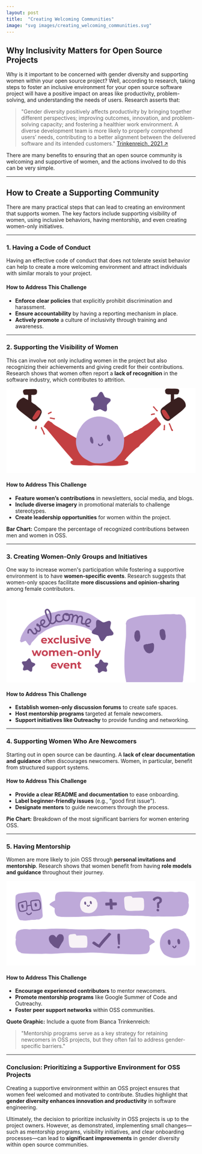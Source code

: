 ```yaml
---
layout: post
title:  "Creating Welcoming Communities"
image: "svg images/creating_welcoming_communities.svg"
---
```


## Why Inclusivity Matters for Open Source Projects

Why is it important to be concerned with gender diversity and supporting women within your open source project? Well, according to research, taking steps to foster an inclusive environment for your open source software project will have a positive impact on areas like productivity, problem-solving, and understanding the needs of users. Research asserts that:

> "Gender diversity positively affects productivity by bringing together different perspectives; improving outcomes, innovation, and problem-solving capacity; and fostering a healthier work environment. A diverse development team is more likely to properly comprehend users’ needs, contributing to a better alignment between the delivered software and its intended customers." 
<a class="paper" target="__blank" href="https://ieeexplore.ieee.org/abstract/document/9402570">Trinkenreich, 2021 ↗</a>

There are many benefits to ensuring that an open source community is welcoming and supportive of women, and the actions involved to do this can be very simple.

---

## How to Create a Supporting Community

There are many practical steps that can lead to creating an environment that supports women. The key factors include supporting visibility of women, using inclusive behaviors, having mentorship, and even creating women-only initiatives.

---

### 1. Having a Code of Conduct

Having an effective code of conduct that does not tolerate sexist behavior can help to create a more welcoming environment and attract individuals with similar morals to your project.

#### How to Address This Challenge
- **Enforce clear policies** that explicitly prohibit discrimination and harassment.
- **Ensure accountability** by having a reporting mechanism in place.
- **Actively promote** a culture of inclusivity through training and awareness.

---

### 2. Supporting the Visibility of Women

This can involve not only including women in the project but also recognizing their achievements and giving credit for their contributions. Research shows that women often report a **lack of recognition** in the software industry, which contributes to attrition.

<div class = "image-container">
  <img src="..\images\svg images\visibility_of_women.svg" alt="A woman shines in the spotlight.">
</div>

#### How to Address This Challenge
- **Feature women’s contributions** in newsletters, social media, and blogs.
- **Include diverse imagery** in promotional materials to challenge stereotypes.
- **Create leadership opportunities** for women within the project.

**Bar Chart:** Compare the percentage of recognized contributions between men and women in OSS.

---

### 3. Creating Women-Only Groups and Initiatives

One way to increase women's participation while fostering a supportive environment is to have **women-specific events**. Research suggests that women-only spaces facilitate **more discussions and opinion-sharing** among female contributors.

<div class = "image-container">
  <img src="..\images\svg images\exclusive_to_women.svg" alt="A banner for women exclusive events">
</div>

#### How to Address This Challenge
- **Establish women-only discussion forums** to create safe spaces.
- **Host mentorship programs** targeted at female newcomers.
- **Support initiatives like Outreachy** to provide funding and networking.

---

### 4. Supporting Women Who Are Newcomers

Starting out in open source can be daunting. A **lack of clear documentation and guidance** often discourages newcomers. Women, in particular, benefit from structured support systems.

#### How to Address This Challenge
- **Provide a clear README and documentation** to ease onboarding.
- **Label beginner-friendly issues** (e.g., "good first issue").
- **Designate mentors** to guide newcomers through the process.

**Pie Chart:** Breakdown of the most significant barriers for women entering OSS.

---

### 5. Having Mentorship

Women are more likely to join OSS through **personal invitations and mentorship**. Research shows that women benefit from having **role models and guidance** throughout their journey.

<div class = "image-container">
  <img src="..\images\svg images\having_mentorship.svg" alt="A mentor and a mentee discussing">
</div>

#### How to Address This Challenge
- **Encourage experienced contributors** to mentor newcomers.
- **Promote mentorship programs** like Google Summer of Code and Outreachy.
- **Foster peer support networks** within OSS communities.

**Quote Graphic:** Include a quote from Bianca Trinkenreich:
> "Mentorship programs serve as a key strategy for retaining newcomers in OSS projects, but they often fail to address gender-specific barriers."

---

### Conclusion: Prioritizing a Supportive Environment for OSS Projects

Creating a supportive environment within an OSS project ensures that women feel welcomed and motivated to contribute. Studies highlight that **gender diversity enhances innovation and productivity** in software engineering.

Ultimately, the decision to prioritize inclusivity in OSS projects is up to the project owners. However, as demonstrated, implementing small changes—such as mentorship programs, visibility initiatives, and clear onboarding processes—can lead to **significant improvements** in gender diversity within open source communities.

